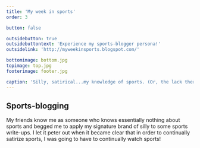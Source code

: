 ```yaml
---
title: 'My week in sports'
order: 3

button: false

outsidebutton: true
outsidebuttontext: 'Experience my sports-blogger persona!'
outsidelink: 'http://myweekinsports.blogspot.com/'

bottomimage: bottom.jpg
topimage: top.jpg
footerimage: footer.jpg

caption: 'Silly, satirical...my knowledge of sports. (Or, the lack thereof.) '
---
```


## Sports-blogging
My friends know me as someone who knows essentially nothing about sports and begged me to apply my signature brand of silly to some sports write-ups. I let it peter out when it became clear that in order to continually satirize sports, I was going to have to continually watch sports!